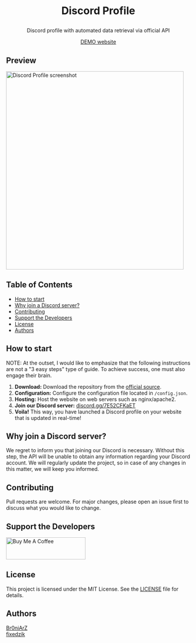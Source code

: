 # <p align="center">Discord Profile</p>
<p align="center">Discord profile with automated data retrieval via official API</p>
<p align="center">
  <a href="https://discord-profile.fixed.ovh" target="_blank">DEMO website</a>
</p>

## Preview
<img src="https://i.imgur.com/mon6wjt.gif" width="485" height="540" alt="Discord Profile screenshot"/>

## Table of Contents
- [How to start](#how-to-start)
- [Why join a Discord server?](#why-join-a-discord-server)
- [Contributing](#contributing)
- [Support the Developers](#support-the-developers)
- [License](#license)
- [Authors](#authors)

## How to start
NOTE: At the outset, I would like to emphasize that the following instructions are not a "3 easy steps" type of guide. To achieve success, one must also engage their brain.

1. **Download:** Download the repository from the [official source](https://github.com/Br0niArZ/Discord-Profile/releases).
2. **Configuration:** Configure the configuration file located in ``/config.json``.
3. **Hosting:** Host the website on web servers such as nginx/apache2.
4. **Join our Discord server:** [discord.gg/7E52CFKaET](https://discord.gg/7E52CFKaET)
5. **Voila!** This way, you have launched a Discord profile on your website that is updated in real-time!

## Why join a Discord server?
We regret to inform you that joining our Discord is necessary. Without this step, the API will be unable to obtain any information regarding your Discord account. We will regularly update the project, so in case of any changes in this matter, we will keep you informed.

## Contributing
Pull requests are welcome. For major changes, please open an issue first to discuss what you would like to change.

## Support the Developers
<a href="https://www.buymeacoffee.com/fixedzik" target="_blank"><img src="https://cdn.buymeacoffee.com/buttons/v2/arial-yellow.png" alt="Buy Me A Coffee" style="height: 60px !important; width: 217px !important;" /></a>

## License
This project is licensed under the MIT License. See the [LICENSE](https://github.com/Br0niArZ/Discord-Profile/blob/master/LICENSE) file for details.

## Authors
[Br0niArZ](https://github.com/Br0niArZ)
<br>
[fixedzik](https://github.com/fixedzik)
